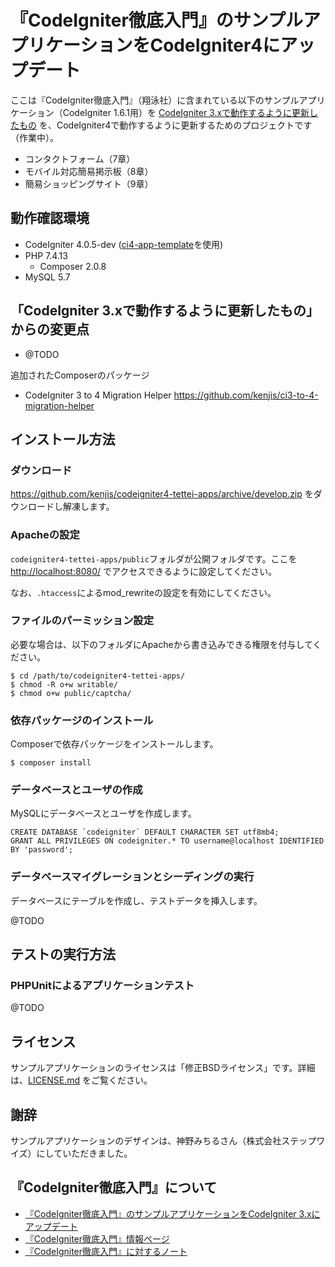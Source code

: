 # 『CodeIgniter徹底入門』のサンプルアプリケーションをCodeIgniter4にアップデート

ここは『CodeIgniter徹底入門』（翔泳社）に含まれている以下のサンプルアプリケーション（CodeIgniter 1.6.1用）を [CodeIgniter 3.xで動作するように更新したもの](https://github.com/kenjis/codeigniter-tettei-apps) を、CodeIgniter4で動作するように更新するためのプロジェクトです（作業中）。

- コンタクトフォーム（7章）
- モバイル対応簡易掲示板（8章）
- 簡易ショッピングサイト（9章）

## 動作確認環境

- CodeIgniter 4.0.5-dev ([ci4-app-template](https://github.com/kenjis/ci4-app-template)を使用)
- PHP 7.4.13
    - Composer 2.0.8
- MySQL 5.7

## 「CodeIgniter 3.xで動作するように更新したもの」からの変更点

- @TODO

追加されたComposerのパッケージ

* CodeIgniter 3 to 4 Migration Helper <https://github.com/kenjis/ci3-to-4-migration-helper>

## インストール方法

### ダウンロード

https://github.com/kenjis/codeigniter4-tettei-apps/archive/develop.zip をダウンロードし解凍します。

### Apacheの設定

`codeigniter4-tettei-apps/public`フォルダが公開フォルダです。ここを <http://localhost:8080/> でアクセスできるように設定してください。

なお、`.htaccess`によるmod_rewriteの設定を有効にしてください。

### ファイルのパーミッション設定

必要な場合は、以下のフォルダにApacheから書き込みできる権限を付与してください。

```
$ cd /path/to/codeigniter4-tettei-apps/
$ chmod -R o+w writable/
$ chmod o+w public/captcha/
```

### 依存パッケージのインストール

Composerで依存パッケージをインストールします。

```
$ composer install
```

### データベースとユーザの作成

MySQLにデータベースとユーザを作成します。

```
CREATE DATABASE `codeigniter` DEFAULT CHARACTER SET utf8mb4;
GRANT ALL PRIVILEGES ON codeigniter.* TO username@localhost IDENTIFIED BY 'password';
```

### データベースマイグレーションとシーディングの実行

データベースにテーブルを作成し、テストデータを挿入します。

@TODO

## テストの実行方法

### PHPUnitによるアプリケーションテスト

@TODO

## ライセンス

サンプルアプリケーションのライセンスは「修正BSDライセンス」です。詳細は、[LICENSE.md](LICENSE.md) をご覧ください。

## 謝辞

サンプルアプリケーションのデザインは、神野みちるさん（株式会社ステップワイズ）にしていただきました。

## 『CodeIgniter徹底入門』について

* [『CodeIgniter徹底入門』のサンプルアプリケーションをCodeIgniter 3.xにアップデート](https://github.com/kenjis/codeigniter-tettei-apps)
* [『CodeIgniter徹底入門』情報ページ](http://codeigniter.jp/tettei/)
* [『CodeIgniter徹底入門』に対するノート](https://github.com/codeigniter-jp/codeigniter-tettei-note)
